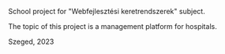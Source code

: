 School project for "Webfejlesztési keretrendszerek" subject.

The topic of this project is a management platform for hospitals.

Szeged, 2023
